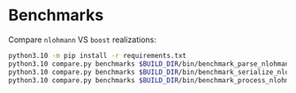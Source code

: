 # Benchmarks

Compare `nlohmann` VS `boost` realizations:
```bash
python3.10 -m pip install -r requirements.txt
python3.10 compare.py benchmarks $BUILD_DIR/bin/benchmark_parse_nlohmann $BUILD_DIR/bin/benchmark_parse_boost
python3.10 compare.py benchmarks $BUILD_DIR/bin/benchmark_serialize_nlohmann $BUILD_DIR/bin/benchmark_serialize_boost
python3.10 compare.py benchmarks $BUILD_DIR/bin/benchmark_process_nlohmann $BUILD_DIR/bin/benchmark_process_boost
```
